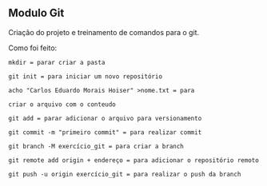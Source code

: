 ## Modulo Git

Criação do projeto e treinamento de comandos para o git.

Como foi feito:
    
    mkdir = parar criar a pasta
    
    git init = para iniciar um novo repositório
    
    acho "Carlos Eduardo Morais Hoiser" >nome.txt = para 
    
    criar o arquivo com o conteudo
    
    git add = parar adicionar o arquivo para versionamento
    
    git commit -m "primeiro commit" = para realizar commit
    
    git branch -M exercício_git = para criar a branch
    
    git remote add origin + endereço = para adicionar o repositório remoto
    
    git push -u origin exercício_git = para realizar o push da branch